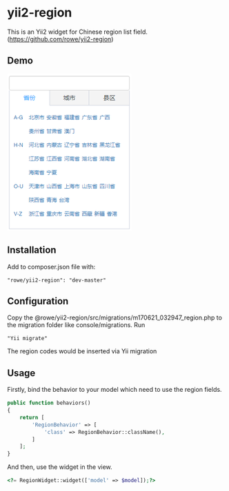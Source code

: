 # yii2-region
This is an Yii2 widget for Chinese region list field. (https://github.com/rowe/yii2-region)


## Demo
![image](https://raw.githubusercontent.com/Rowe/yii2-region/master/yii2_region_demo.png)


## Installation
Add to composer.json file with:
```
"rowe/yii2-region": "dev-master"
```


## Configuration
Copy the @rowe/yii2-region/src/migrations/m170621_032947_region.php to the migration folder like console/migrations.
Run 
```angular2html
"Yii migrate"
```
The region codes would be inserted via Yii migration



## Usage
Firstly, bind the behavior to your model which need to use the region fields.
```php
public function behaviors()
{
    return [
        'RegionBehavior' => [
            'class' => RegionBehavior::className(),
        ]
    ];
}
```

And then, use the widget in the view.
```php
<?= RegionWidget::widget(['model' => $model]);?>
```

